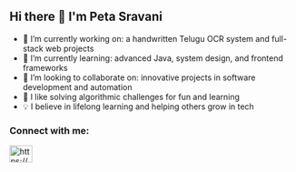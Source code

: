 ## Hi there 👋 I'm Peta Sravani






- 🔭 I’m currently working on: a handwritten Telugu OCR system and full-stack web projects
- 🌱 I’m currently learning: advanced Java, system design, and frontend frameworks
- 👯 I’m looking to collaborate on: innovative projects in software development and automation
- 🧩 I like solving algorithmic challenges for fun and learning
- 💡 I believe in lifelong learning and helping others grow in tech

<h3 align="left">Connect with me:</h3>
<p align="left">
<a href="https://linkedin.com/in/https://www.linkedin.com/in/petasravani/" target="blank"><img align="center" src="https://raw.githubusercontent.com/rahuldkjain/github-profile-readme-generator/master/src/images/icons/Social/linked-in-alt.svg" alt="https://www.linkedin.com/in/petasravani/" height="30" width="40" /></a>
</p>



